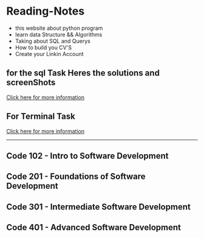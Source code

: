 # Reading-Notes

* this website about python program
* learn data Structure && Algorithms 
* Taking about SQL and Querys 
* How to build you CV'S 
* Create your Linkin Account 




## for the sql Task Heres the solutions and screenShots
[Click here for more information](./SQL.md)


## For Terminal Task 
[Click here for more information](./Terminal.md)

------


## Code 102 - Intro to Software Development




## Code 201 - Foundations of Software Development

## Code 301 - Intermediate Software Development

## Code 401 - Advanced Software Development




